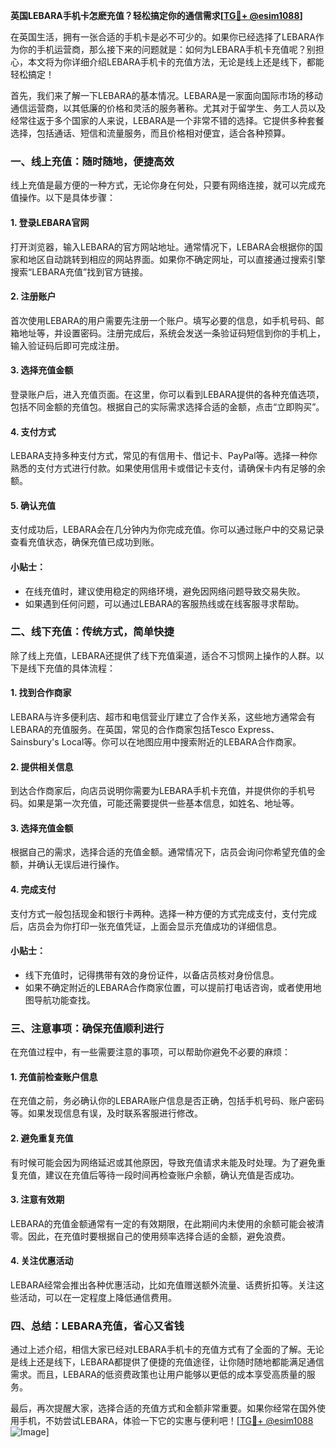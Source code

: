 **英国LEBARA手机卡怎麽充值？轻松搞定你的通信需求[[TG💪+ @esim1088](https://t.me/s/esim1088)]**

在英国生活，拥有一张合适的手机卡是必不可少的。如果你已经选择了LEBARA作为你的手机运营商，那么接下来的问题就是：如何为LEBARA手机卡充值呢？别担心，本文将为你详细介绍LEBARA手机卡的充值方法，无论是线上还是线下，都能轻松搞定！

首先，我们来了解一下LEBARA的基本情况。LEBARA是一家面向国际市场的移动通信运营商，以其低廉的价格和灵活的服务著称。尤其对于留学生、务工人员以及经常往返于多个国家的人来说，LEBARA是一个非常不错的选择。它提供多种套餐选择，包括通话、短信和流量服务，而且价格相对便宜，适合各种预算。

### **一、线上充值：随时随地，便捷高效**

线上充值是最方便的一种方式，无论你身在何处，只要有网络连接，就可以完成充值操作。以下是具体步骤：

#### **1. 登录LEBARA官网**
打开浏览器，输入LEBARA的官方网站地址。通常情况下，LEBARA会根据你的国家和地区自动跳转到相应的网站界面。如果你不确定网址，可以直接通过搜索引擎搜索“LEBARA充值”找到官方链接。

#### **2. 注册账户**
首次使用LEBARA的用户需要先注册一个账户。填写必要的信息，如手机号码、邮箱地址等，并设置密码。注册完成后，系统会发送一条验证码短信到你的手机上，输入验证码后即可完成注册。

#### **3. 选择充值金额**
登录账户后，进入充值页面。在这里，你可以看到LEBARA提供的各种充值选项，包括不同金额的充值包。根据自己的实际需求选择合适的金额，点击“立即购买”。

#### **4. 支付方式**
LEBARA支持多种支付方式，常见的有信用卡、借记卡、PayPal等。选择一种你熟悉的支付方式进行付款。如果使用信用卡或借记卡支付，请确保卡内有足够的余额。

#### **5. 确认充值**
支付成功后，LEBARA会在几分钟内为你完成充值。你可以通过账户中的交易记录查看充值状态，确保充值已成功到账。

#### **小贴士：**
- 在线充值时，建议使用稳定的网络环境，避免因网络问题导致交易失败。
- 如果遇到任何问题，可以通过LEBARA的客服热线或在线客服寻求帮助。

### **二、线下充值：传统方式，简单快捷**

除了线上充值，LEBARA还提供了线下充值渠道，适合不习惯网上操作的人群。以下是线下充值的具体流程：

#### **1. 找到合作商家**
LEBARA与许多便利店、超市和电信营业厅建立了合作关系，这些地方通常会有LEBARA的充值服务。在英国，常见的合作商家包括Tesco Express、Sainsbury's Local等。你可以在地图应用中搜索附近的LEBARA合作商家。

#### **2. 提供相关信息**
到达合作商家后，向店员说明你需要为LEBARA手机卡充值，并提供你的手机号码。如果是第一次充值，可能还需要提供一些基本信息，如姓名、地址等。

#### **3. 选择充值金额**
根据自己的需求，选择合适的充值金额。通常情况下，店员会询问你希望充值的金额，并确认无误后进行操作。

#### **4. 完成支付**
支付方式一般包括现金和银行卡两种。选择一种方便的方式完成支付，支付完成后，店员会为你打印一张充值凭证，上面会显示充值成功的详细信息。

#### **小贴士：**
- 线下充值时，记得携带有效的身份证件，以备店员核对身份信息。
- 如果不确定附近的LEBARA合作商家位置，可以提前打电话咨询，或者使用地图导航功能查找。

### **三、注意事项：确保充值顺利进行**

在充值过程中，有一些需要注意的事项，可以帮助你避免不必要的麻烦：

#### **1. 充值前检查账户信息**
在充值之前，务必确认你的LEBARA账户信息是否正确，包括手机号码、账户密码等。如果发现信息有误，及时联系客服进行修改。

#### **2. 避免重复充值**
有时候可能会因为网络延迟或其他原因，导致充值请求未能及时处理。为了避免重复充值，建议在充值后等待一段时间再检查账户余额，确认充值是否成功。

#### **3. 注意有效期**
LEBARA的充值金额通常有一定的有效期限，在此期间内未使用的余额可能会被清零。因此，在充值时要根据自己的使用频率选择合适的金额，避免浪费。

#### **4. 关注优惠活动**
LEBARA经常会推出各种优惠活动，比如充值赠送额外流量、话费折扣等。关注这些活动，可以在一定程度上降低通信费用。

### **四、总结：LEBARA充值，省心又省钱**

通过上述介绍，相信大家已经对LEBARA手机卡的充值方式有了全面的了解。无论是线上还是线下，LEBARA都提供了便捷的充值途径，让你随时随地都能满足通信需求。而且，LEBARA的低资费政策也让用户能够以更低的成本享受高质量的服务。

最后，再次提醒大家，选择合适的充值方式和金额非常重要。如果你经常在国外使用手机，不妨尝试LEBARA，体验一下它的实惠与便利吧！[[TG💪+ @esim1088](https://t.me/s/esim1088) ![Image](https://i.postimg.cc/4NQfJmqS/Snipaste-2025-05-13-00-14-12.png)]